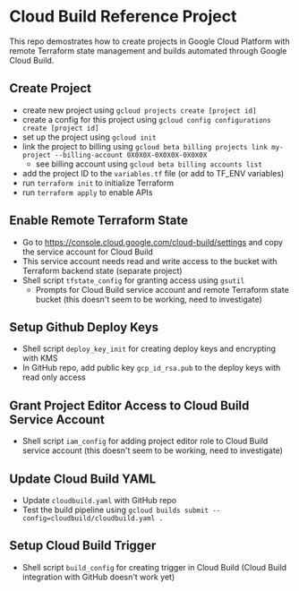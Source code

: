 # Cloud Build Reference Project

This repo demostrates how to create projects in Google Cloud Platform with remote Terraform state management and builds automated through Google Cloud Build.

## Create Project
- create new project using `gcloud projects create [project id]`
- create a config for this project using `gcloud config configurations create [project id]`
- set up the project using `gcloud init`
- link the project to billing using `gcloud beta billing projects link my-project --billing-account 0X0X0X-0X0X0X-0X0X0X`
  - see billing account using `gcloud beta billing accounts list`
- add the project ID to the `variables.tf` file (or add to TF_ENV variables)
- run `terraform init` to initialize Terraform
- run `terraform apply` to enable APIs

## Enable Remote Terraform State
- Go to https://console.cloud.google.com/cloud-build/settings and copy the service account for Cloud Build
- This service account needs read and write access to the bucket with Terraform backend state (separate project)
- Shell script `tfstate_config` for granting access using `gsutil`
  - Prompts for Cloud Build service account and remote Terraform state bucket (this doesn't seem to be working, need to investigate)

## Setup Github Deploy Keys
- Shell script `deploy_key_init` for creating deploy keys and encrypting with KMS
- In GitHub repo, add public key `gcp_id_rsa.pub` to the deploy keys with read only access

## Grant Project Editor Access to Cloud Build Service Account
- Shell script `iam_config` for adding project editor role to Cloud Build service account (this doesn't seem to be working, need to investigate)

## Update Cloud Build YAML
- Update `cloudbuild.yaml` with GitHub repo
- Test the build pipeline using `gcloud builds submit --config=cloudbuild/cloudbuild.yaml .`

## Setup Cloud Build Trigger
- Shell script `build_config` for creating trigger in Cloud Build (Cloud Build integration with GitHub doesn't work yet)